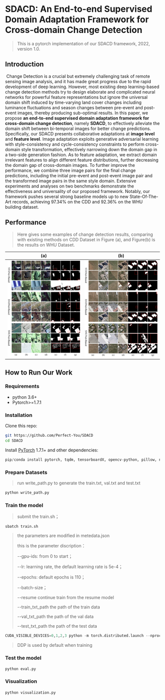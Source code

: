 # SDACD: An End-to-end Supervised Domain Adaptation Framework for Cross-domain Change Detection

> This is a pytorch implementation of our SDACD framework, 2022, version 1.0.



## Introduction

​    Change Detection is a crucial but extremely challenging task of remote sensing image analysis, and it has made great progress due to the rapid development of deep learning. However, most existing deep learning-based change detection methods try to design elaborate and complicated neural networks for powerful feature representations but ignore the universal domain shift induced by time-varying land cover changes including luminance fluctuations and season changes between pre-event and post-event images, thereby producing sub-optimal results. In this paper, we propose **an end-to-end supervised domain adaptation framework for cross-domain change detection**, namely **SDACD**, to effectively alleviate the domain shift between bi-temporal images for better change predictions. Specifically, our SDACD presents collaborative adaptations at **image level** and **feature level**. Image adaptation exploits generative adversarial learning with style-consistency and cycle-consistency constraints to perform cross-domain style transformation, effectively narrowing down the domain gap in a two-side generation fashion. As to feature adaptation, we extract domain irrelevant features to align different feature distributions, further decreasing the domain gap of cross-domain images. To further improve the performance, we combine three image pairs for the final change predictions, including the initial pre-event and post-event image pair and the transformed image pairs in the same style domain. Extensive experiments and analyses on two benchmarks demonstrate the effectiveness and universality of our proposed framework. Notably, our framework pushes several strong baseline models up to new State-Of-The-Art records, achieving 97.34% on the CDD and 92.36% on the WHU building dataset.



## Performance

>  Here gives some examples of change detection results, comparing with existing methods on CDD Dataset in Figure (a), and Figure(b) is the results on WHU Dataset.  

|            (a)             |            (b)             |
| :------------------------: | :------------------------: |
| ![CDD](.\examples\CDD.png) | ![WHU](.\examples\WHU.png) |



## How to Run Our Work

### Requirements

- python 3.6+
- Pytorch>=1.7.1

### Installation

Clone this repo:

```bash
git https://github.com/Perfect-You/SDACD
cd SDACD
```

Install [PyTorch](http://pytorch.org/) 1.7.1+ and other dependencies:

```python
pip/conda install pytorch, tqdm, tensorboardX, opencv-python, pillow, numpy, sklearn
```

### Prepare Datasets

> run write_path.py to generate the train.txt, val.txt and test.txt

```cmd
python write_path.py
```

### Train the model

> submit the train.sh；

```shell
sbatch train.sh
```

> the parameters are modified in metedata.json
>
> this is the parameter discription：
>
> --gpu-ids: from 0 to start；
>
> --lr: learning rate, the default learning rate is 5e-4；
>
> --epochs: default epochs is 110；
>
> --batch-size；
>
> --resume continue train from the resume model
>
> --train_txt_path the path of the train data
>
> --val_txt_path the path of the val data
>
> --test_txt_path the path of the test data

```python
CUDA_VISIBLE_DEVICES=0,1,2,3 python -m torch.distributed.launch --nproc_per_node=4 train.py
```

>  DDP is used by default when training

### Test the model

`python eval.py`

### Visualization

`python visualization.py`

